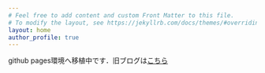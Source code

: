 ```yaml
---
# Feel free to add content and custom Front Matter to this file.
# To modify the layout, see https://jekyllrb.com/docs/themes/#overriding-theme-defaults
layout: home
author_profile: true
---
```


github pages環境へ移植中です．旧ブログは[こちら](https://diracconstant6582evs.blog.fc2.com/)


